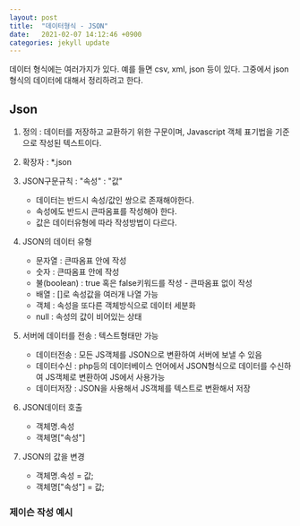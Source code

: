 ```yaml
---
layout: post
title:  "데이터형식 - JSON"
date:   2021-02-07 14:12:46 +0900
categories: jekyll update
---
```

데이터 형식에는 여러가지가 있다. 예를 들면 csv, xml, json 등이 있다.
그중에서 json형식의 데이터에 대해서 정리하려고 한다.

## Json

1. 정의 : 데이터를 저장하고 교환하기 위한 구문이며, Javascript 객체 표기법을 기준으로 작성된 텍스트이다.
            
2. 확장자 : *.json

3. JSON구문규칙 : "속성" : "값"
    - 데이터는 반드시 속성/값인 쌍으로 존재해야한다.
    - 속성에도 반드시 큰따옴표를 작성해야 한다.
    - 값은 데이터유형에 따라 작성방법이 다르다.   

4. JSON의 데이터 유형
    - 문자열 : 큰따옴표 안에 작성
    - 숫자 : 큰따옴표 안에 작성
    - 불(boolean) : true 혹은 false키워드를 작성 - 큰따옴표 없이 작성
    - 배열 : []로 속성값을 여러개 나열 가능
    - 객체 : 속성을 또다른 객체방식으로 데이터 세분화
    - null : 속성의 값이 비어있는 상태  

5. 서버에 데이터를 전송 : 텍스트형태만 가능
    - 데이터전송 : 모든 JS객체를 JSON으로 변환하여 서버에 보낼 수 있음
    - 데이터수신 : php등의 데이터베이스 언어에서 JSON형식으로 데이터를 수신하여 JS객체로 변환하여 JS에서 사용가능
    - 데이터저장 : JSON을 사용해서 JS객체를 텍스트로 변환해서 저장     

6. JSON데이터 호출
    - 객체명.속성
    - 객체명["속성"]  

7. JSON의 값을 변경
    - 객체명.속성 = 값;
    - 객체명["속성"] = 값;
    

### 제이슨 작성 예시

<script src="https://gist.github.com/jkim68888/c596e77dd59f0f0a6e45582147ffd1c5.js"></script>









